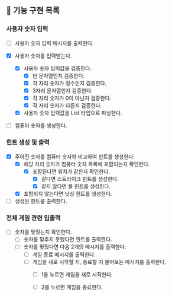 ## 🚀 기능 구현 목록

### 사용자 숫자 입력

- [ ] 사용자 숫자 입력 메시지를 출력한다.

- [x] 사용자 숫자를 입력받는다.
  - [x] 사용자 숫자 입력값을 검증한다.
    - [x] 빈 문자열인지 검증한다.
    - [x] 각 자리 숫자가 정수인지 검증한다.
    - [x] 3자리 문자열인지 검증한다.
    - [x] 각 자리 숫자가 0이 아닌지 검증한다.
    - [x] 각 자리 숫자가 다른지 검증한다.
  - [x] 사용자 숫자 입력값을 List<Integer> 타입으로 파싱한다.

- [ ] 컴퓨터 숫자를 생성한다.

### 힌트 생성 및 출력

- [x] 주어진 숫자를 컴퓨터 숫자와 비교하여 힌트를 생성한다.
  - [x] 해당 자리 숫자가 컴퓨터 숫자 목록에 포함되는지 확인한다.
    - [x] 포함된다면 위치가 같은지 확인한다.
      - [x] 같다면 스트라이크 힌트를 생성한다.
      - [x] 같지 않다면 볼 힌트를 생성한다.
  - [x] 포함되지 않는다면 낫싱 힌트를 생성한다.

- [ ] 생성된 힌트를 출력한다.

### 전체 게임 관련 입출력

- [ ] 숫자를 맞췄는지 확인한다.
  - [ ] 숫자를 맞추지 못했다면 힌트를 출력한다.
  - [ ] 숫자를 맞췄다면 다음 2개의 메시지를 출력한다.
    - [ ] 게임 종료 메시지를 출력한다.
    - [ ] 게임을 새로 시작할 지, 종료할 지 물어보는 메시지를 출력한다.
      - [ ] 1을 누르면 게임을 새로 시작한다.
      - [ ] 2를 누르면 게임을 종료한다.


